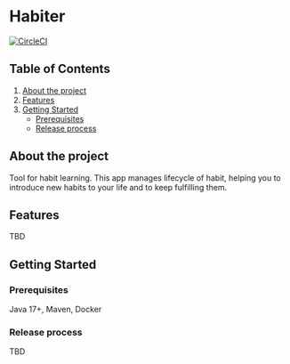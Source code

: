 # Habiter

[![CircleCI](https://circleci.com/gh/MilczekT1/habiter/tree/master.svg?style=shield)](https://circleci.com/gh/MilczekT1/habiter/tree/master)

## Table of Contents

1. [About the project](#about-the-project)
2. [Features](#features)
3. [Getting Started](#getting-started)
    - [Prerequisites](#prerequisites)
    - [Release process](#release-process)

## About the project

Tool for habit learning. This app manages lifecycle of habit, helping you to introduce new habits to your life and to
keep fulfilling them.

## Features

TBD

## Getting Started

### Prerequisites

Java 17+, Maven, Docker

### Release process

TBD
